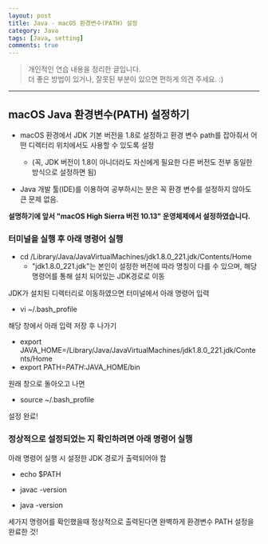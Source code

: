 ```yaml
---
layout: post
title: Java - macOS 환경변수(PATH) 설정
category: Java
tags: [Java, setting]
comments: true
---
```


> 개인적인 연습 내용을 정리한 글입니다.      
> 더 좋은 방법이 있거나, 잘못된 부분이 있으면 편하게 의견 주세요. :)

<hr>

## macOS Java 환경변수(PATH) 설정하기

- macOS 환경에서 JDK 기본 버전을 1.8로 설정하고 환경 변수 path를 잡아줘서 어떤 디렉터리 위치에서도 사용할 수 있도록 설정
  - (꼭, JDK 버전이 1.8이 아니더라도 자신에게 필요한 다른 버전도 전부 동일한 방식으로 설정하면 됨)

- Java 개발 툴(IDE)를 이용하여 공부하시는 분은 꼭 환경 변수를 설정하지 않아도 큰 문제 없음.

**설명하기에 앞서 "macOS High Sierra 버전 10.13" 운영체제에서 설정하였습니다.**


### 터미널을 실행 후 아래 명령어 실행

- cd /Library/Java/JavaVirtualMachines/jdk1.8.0_221.jdk/Contents/Home
  - "jdk1.8.0_221.jdk"는 본인이 설정한 버전에 따라 명칭이 다를 수 있으며, 해당 명령어를 통해 설치 되어있는 JDK경로로 이동

JDK가 설치된 디렉터리로 이동하였으면 터미널에서 아래 명령어 입력
-  vi ~/.bash_profile

해당 창에서 아래 입력 저장 후 나가기
- export JAVA_HOME=/Library/Java/JavaVirtualMachines/jdk1.8.0_221.jdk/Contents/Home
- export PATH=${PATH}:$JAVA_HOME/bin

원래 창으로 돌아오고 나면
- source ~/.bash_profile

설정 완료!

### 정상적으로 설정되었는 지 확인하려면 아래 명령어 실행

아래 명령어 실행 시 설정한 JDK 경로가 출력되어야 함

- echo $PATH

- javac -version

- java -version

세가지 명령어를 확인했을때 정상적으로 출력된다면 완벽하게 환경변수 PATH 설정을 완료한 것!
